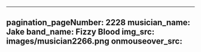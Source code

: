 ------
pagination_pageNumber: 2228
musician_name: Jake
band_name: Fizzy Blood
img_src: images/musician2266.png
onmouseover_src: 
------